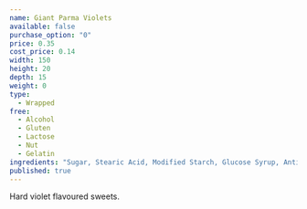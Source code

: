 ```yaml
---
name: Giant Parma Violets
available: false
purchase_option: "0"
price: 0.35
cost_price: 0.14
width: 150
height: 20
depth: 15
weight: 0
type: 
  - Wrapped
free: 
  - Alcohol
  - Gluten
  - Lactose
  - Nut
  - Gelatin
ingredients: "Sugar, Stearic Acid, Modified Starch, Glucose Syrup, Anti-Caking Agent: Magnesium Carbonate, Flavourings, Colours: E124, E132, Anthocyanin"
published: true
---
```

Hard violet flavoured sweets.